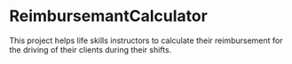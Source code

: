 # ReimbursemantCalculator
This project helps life skills instructors to calculate their reimbursement for the driving of their clients during their shifts.
